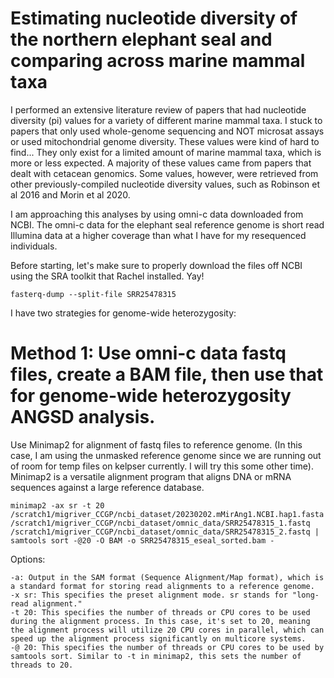 # Estimating nucleotide diversity of the northern elephant seal and comparing across marine mammal taxa
I performed an extensive literature review of papers that had nucleotide diversity (pi) values for a variety of different marine mammal taxa. I stuck to papers that only used whole-genome sequencing and NOT microsat assays or used mitochondrial genome diversity. These values were kind of hard to find... They only exist for a limited amount of marine mammal taxa, which is more or less expected. A majority of these values came from papers that dealt with cetacean genomics. Some values, however, were retrieved from other previously-compiled nucleotide diversity values, such as Robinson et al 2016 and Morin et al 2020. 

I am approaching this analyses by using omni-c data downloaded from NCBI. The omni-c data for the elephant seal reference genome is short read Illumina data at a higher coverage than what I have for my resequenced individuals. 

Before starting, let's make sure to properly download the files off NCBI using the SRA toolkit that Rachel installed. Yay!
      
    fasterq-dump --split-file SRR25478315

I have two strategies for genome-wide heterozygosity: 

# Method 1: Use omni-c data fastq files, create a BAM file, then use that for genome-wide heterozygosity ANGSD analysis. 
Use Minimap2 for alignment of fastq files to reference genome. (In this case, I am using the unmasked reference genome since we are running out of room for temp files on kelpser currently. I will try this some other time). Minimap2 is a versatile alignment program that aligns DNA or mRNA sequences against a large reference database.

    minimap2 -ax sr -t 20 /scratch1/migriver_CCGP/ncbi_dataset/20230202.mMirAng1.NCBI.hap1.fasta /scratch1/migriver_CCGP/ncbi_dataset/omnic_data/SRR25478315_1.fastq /scratch1/migriver_CCGP/ncbi_dataset/omnic_data/SRR25478315_2.fastq | samtools sort -@20 -O BAM -o SRR25478315_eseal_sorted.bam -

Options:

    -a: Output in the SAM format (Sequence Alignment/Map format), which is a standard format for storing read alignments to a reference genome.
    -x sr: This specifies the preset alignment mode. sr stands for "long-read alignment."
    -t 20: This specifies the number of threads or CPU cores to be used during the alignment process. In this case, it's set to 20, meaning the alignment process will utilize 20 CPU cores in parallel, which can speed up the alignment process significantly on multicore systems.
    -@ 20: This specifies the number of threads or CPU cores to be used by samtools sort. Similar to -t in minimap2, this sets the number of threads to 20.

